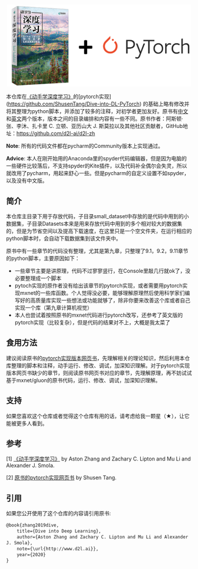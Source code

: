 
<div align=center>
    <img width="500" src="cover.png">
</div>

本仓库在[《动手学深度学习》](https:/zh.d2l.ai)的[pytorch实现] (https://github.com/ShusenTang/Dive-into-DL-PyTorch) 的基础上略有修改并将其整理为python脚本，并添加了较多的注释，对初学者更加友好。原书有[中文](https:/zh.d2l.ai)和[英文](https://github.com/ShusenTang/Dive-into-DL-PyTorch)两个版本，版本之间的目录编排和内容有一些不同。原书作者：阿斯顿·张、李沐、扎卡里 C. 立顿、亚历山大 J. 斯莫拉以及其他社区贡献者，GitHub地址：https://github.com/d2l-ai/d2l-zh

**Note**: 所有的代码文件都在pycharm的Community版本上实现通过。

**Advice**: 本人在刚开始用的Anaconda里的spyder代码编辑器，但是因为电脑的一些硬件比较落后，不支持spyder的Kite插件，以及代码补全偶尔会失灵，所以就改用了pycharm，用起来舒心一些。但是pycharm的自定义设置不如spyder，以及没有中文版。
<br/>

## 简介
本仓库主目录下用于存放代码，子目录small_dataset中存放的是代码中用到的小数据集，子目录Datasets本来是用来存放代码中用到的多个相对较大的数据集的，但是为节省空间以及提高下载速度，在这里只是一个空文件夹，在运行相应的python脚本时，会自动下载数据集到该文件夹中。

原书中有一些章节的代码没有整理，尤其是第九章，只整理了9.1，9.2，9.11章节的python脚本，主要原因如下：
* 一些章节主要是讲原理，代码不过寥寥竖行，在Console里敲几行就ok了，没必要整理成一个脚本
* pytoch实现的原作者没有给出该章节的pytorch实现，或者需要用pytorch实现mxnet的一些库函数。个人觉得没必要，能够理解原理然后使用科学家们编写好的高质量库实现一些想法或功能就够了，除非你要来改善这个库或者自己实现一个库（第九章计算机视觉）
* 本人也尝试着按照原书的mxnet代码进行pytorch改写，还参考了英文版的pytorch实现（比较复杂），但是代码的结果对不上，大概是我太菜了


## 食用方法
建议阅读原书的[pytorch实现版本网页书](https://github.com/ShusenTang/Dive-into-DL-PyTorch)，先理解相关的理论知识，然后利用本仓库整理的脚本和注释，动手运行、修改、调试，加深知识理解。对于pytorch实现版本网页书缺少的章节，则阅读原书网页书对应的章节，先理解原理，再不妨试试基于mxnet/gluon的原书代码，运行、修改、调试，加深知识理解。


## 支持
如果您喜欢这个仓库或者觉得这个仓库有用的话，请考虑给我一颗星（★），让它能被更多人看到。


## 参考
[1] [《动手学深度学习》](https:/zh.d2l.ai) by Aston Zhang and Zachary C. Lipton and Mu Li and Alexander J. Smola.

[2] [原书的pytorch实现网页书](https://github.com/ShusenTang/Dive-into-DL-PyTorch) by Shusen Tang.


## 引用
如果您公开使用了这个仓库的内容请引用原书:
```
@book{zhang2019dive,
    title={Dive into Deep Learning},
    author={Aston Zhang and Zachary C. Lipton and Mu Li and Alexander J. Smola},
    note={\url{http://www.d2l.ai}},
    year={2020}
}
```
